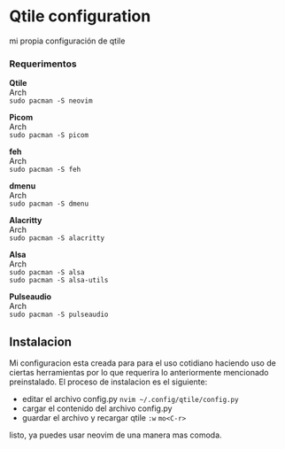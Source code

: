 # Qtile configuration
mi propia configuración de qtile

### Requerimentos

**Qtile**<br />
Arch<br />
`sudo pacman -S neovim`<br />

**Picom**<br />
Arch<br />
`sudo pacman -S picom`<br />

**feh**<br />
Arch<br />
`sudo pacman -S feh`<br />

**dmenu**<br />
Arch<br />
`sudo pacman -S dmenu`<br />

**Alacritty**<br />
Arch<br />
`sudo pacman -S alacritty`<br />

**Alsa**<br />
Arch<br />
`sudo pacman -S alsa`<br />
`sudo pacman -S alsa-utils`<br />

**Pulseaudio**<br />
Arch<br />
`sudo pacman -S pulseaudio`<br />

## Instalacion
Mi configuracion esta creada para para el uso cotidiano haciendo uso de ciertas herramientas por lo que requerira lo anteriormente mencionado preinstalado.
El proceso de instalacion es el siguiente:
- editar el archivo config.py
`nvim ~/.config/qtile/config.py`
- cargar el contenido del archivo config.py
- guardar el archivo y recargar qtile
`:w`
`mo<C-r>`

listo, ya puedes usar neovim  de una manera mas comoda.
